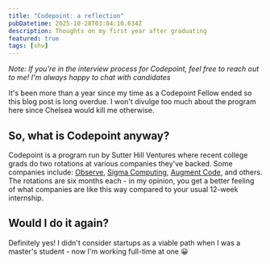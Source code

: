 ```yaml
---
title: "Codepoint: a reflection"
pubDatetime: 2025-10-28T03:04:10.634Z
description: Thoughts on my first year after graduating
featured: true
tags: [shv]
---
```


_Note: If you're in the interview process for Codepoint, feel free to reach out to me! I'm always happy to chat with candidates_

It's been more than a year since my time as a Codepoint Fellow ended so this blog post is long overdue. I won't divulge too much about the program here since Chelsea would kill me otherwise.

## So, what is Codepoint anyway?

Codepoint is a program run by Sutter Hill Ventures where recent college grads do two rotations at various companies they've backed. Some companies include: [Observe](https://observeinc.com), [Sigma Computing](https://www.sigmacomputing.com), [Augment Code](https://www.augmentcode.com), and others. The rotations are six months each - in my opinion, you get a better feeling of what companies are like this way compared to your usual 12-week internship.

## Would I do it again?

Definitely yes! I didn't consider startups as a viable path when I was a master's student - now I'm working full-time at one 😀
